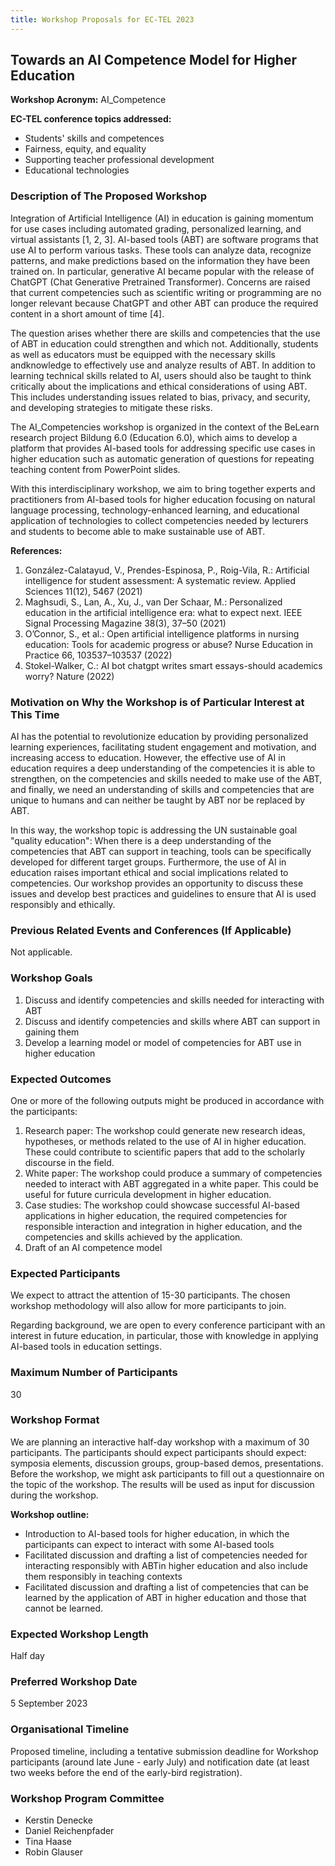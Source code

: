 ```yaml
---
title: Workshop Proposals for EC-TEL 2023
---
```


## Towards an AI Competence Model for Higher Education

**Workshop Acronym:** AI_Competence

**EC-TEL conference topics addressed:**

- Students' skills and competences
- Fairness, equity, and equality
- Supporting teacher professional development
- Educational technologies

### Description of The Proposed Workshop

Integration of Artificial Intelligence (AI) in education is gaining momentum for use cases including automated grading, personalized learning, and virtual assistants [1, 2, 3]. AI-based tools (ABT) are software programs that use AI to perform various tasks. These tools can analyze data, recognize patterns, and make predictions based on the information they have been trained on. In particular, generative AI became popular with the release of ChatGPT (Chat Generative Pretrained Transformer). Concerns are raised that current competencies such as scientific writing or programming are no longer relevant because ChatGPT and other ABT can produce the required content in a short amount of time [4].

The question arises whether there are skills and competencies that the use of ABT in education could strengthen and which not. Additionally, students as well as educators must be equipped with the necessary skills andknowledge to effectively use and analyze results of ABT. In addition to learning technical skills related to AI, users should also be taught to think critically about the implications and ethical considerations of using ABT. This includes understanding issues related to bias, privacy, and security, and developing strategies to mitigate these risks.

The AI_Competencies workshop is organized in the context of the BeLearn research project Bildung 6.0 (Education 6.0), which aims to develop a platform that provides AI-based tools for addressing specific use cases in higher education such as automatic generation of questions for repeating teaching content from PowerPoint slides.

With this interdisciplinary workshop, we aim to bring together experts and practitioners from AI-based tools for higher education focusing on natural language processing, technology-enhanced learning, and educational application of technologies to collect competencies needed by lecturers and students to become able to make sustainable use of ABT.

**References:**

1. González-Calatayud, V., Prendes-Espinosa, P., Roig-Vila, R.: Artificial intelligence for student assessment: A systematic review. Applied Sciences 11(12), 5467 (2021)
2. Maghsudi, S., Lan, A., Xu, J., van Der Schaar, M.: Personalized education in the artificial intelligence era: what to expect next. IEEE Signal Processing Magazine 38(3), 37–50 (2021)
3. O’Connor, S., et al.: Open artificial intelligence platforms in nursing education: Tools for academic progress or abuse? Nurse Education in Practice 66, 103537–103537 (2022)
4. Stokel-Walker, C.: AI bot chatgpt writes smart essays-should academics worry? Nature (2022)

### Motivation on Why the Workshop is of Particular Interest at This Time

AI has the potential to revolutionize education by providing personalized learning experiences, facilitating student engagement and motivation, and increasing access to education. However, the effective use of AI in education requires a deep understanding of the competencies it is able to strengthen, on the competencies and skills needed to make use of the ABT, and finally, we need an understanding of skills and competencies that are unique to humans and can neither be taught by ABT nor be replaced by ABT.

In this way, the workshop topic is addressing the UN sustainable goal "quality education": When there is a deep understanding of the competencies that ABT can support in teaching, tools can be specifically developed for different target groups. Furthermore, the use of AI in education raises important ethical and social implications related to competencies. Our workshop provides an opportunity to discuss these issues and develop best practices and guidelines to ensure that AI is used responsibly and ethically.

### Previous Related Events and Conferences (If Applicable)

Not applicable.

### Workshop Goals

1. Discuss and identify competencies and skills needed for interacting with ABT
2. Discuss and identify competencies and skills where ABT can support in gaining them
3. Develop a learning model or model of competencies for ABT use in higher education

### Expected Outcomes

One or more of the following outputs might be produced in accordance with the participants:

1. Research paper: The workshop could generate new research ideas, hypotheses, or methods related to the use of AI in higher education. These could contribute to scientific papers that add to the scholarly discourse in the field.
2. White paper: The workshop could produce a summary of competencies needed to interact with ABT aggregated in a white paper. This could be useful for future curricula development in higher education.
3. Case studies: The workshop could showcase successful AI-based applications in higher education, the required competencies for responsible interaction and integration in higher education, and the competencies and skills achieved by the application.
4. Draft of an AI competence model

### Expected Participants

We expect to attract the attention of 15-30 participants. The chosen workshop methodology will also allow for more participants to join.

Regarding background, we are open to every conference participant with an interest in future education, in particular, those with knowledge in applying AI-based tools in education settings.

### Maximum Number of Participants

30

### Workshop Format

We are planning an interactive half-day workshop with a maximum of 30 participants. The participants should expect participants should expect: symposia elements, discussion groups, group-based demos, presentations. Before the workshop, we might ask participants to fill out a questionnaire on the topic of the workshop. The results will be used as input for discussion during the workshop.

**Workshop outline:**

- Introduction to AI-based tools for higher education, in which the participants can expect to interact with some AI-based tools
- Facilitated discussion and drafting a list of competencies needed for interacting responsibly with ABTin higher education and also include them responsibly in teaching contexts
- Facilitated discussion and drafting a list of competencies that can be learned by the application of ABT in higher education and those that cannot be learned.

### Expected Workshop Length

Half day

### Preferred Workshop Date

5 September 2023

### Organisational Timeline

Proposed timeline, including a tentative submission deadline for Workshop participants (around late June - early July) and notification date (at least two weeks before the end of the early-bird registration).

### Workshop Program Committee

- Kerstin Denecke
- Daniel Reichenpfader
- Tina Haase
- Robin Glauser
